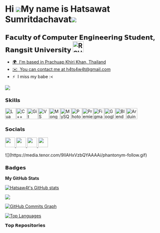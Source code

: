 Hi ![](https://media.tenor.com/2nzJPPcHjFoAAAAi/hello-hi.gif)My name is Hatsawat Sumritdachavat![](https://media.tenor.com/eIKd6FhIcAIAAAAi/minecraft-blaze.gif)
===============================================================================================================================================

𝗙𝗮𝗰𝘂𝗹𝘁𝘆 𝗼𝗳 𝗖𝗼𝗺𝗽𝘂𝘁𝗲𝗿 𝗘𝗻𝗴𝗶𝗻𝗲𝗲𝗿𝗶𝗻𝗴 𝗦𝘁𝘂𝗱𝗲𝗻𝘁, 𝗥𝗮𝗻𝗴𝘀𝗶𝘁 𝗨𝗻𝗶𝘃𝗲𝗿𝘀𝗶𝘁𝘆 <a href="https://rsu.ac.th/" target="_blank" rel="noreferrer"><img src="https://biip.rsu.ac.th/wp-content/uploads/2022/11/RSU_2010Crest.png" width="36" height="36" alt="RSU" /></a><a href="https://docs.microsoft.com/en-us/cpp/?view=msvc-170" target="_blank" rel="noreferrer">
---------------

* 🌍  I'm based in Prachuap Khiri Khan, Thailand
* ✉️  You can contact me at [h4ts4w4t@gmail.com](mailto:h4ts4w4t@gmail.com)
* ⚡  I miss my babe :<

<a href="https://www.github.com/Hatsaw4t" target="_blank" rel="noreferrer"><img
src="https://img.shields.io/github/followers/Hatsaw4t?logo=github&style=for-the-badge&color=facc15&labelColor=1c1917" /></a>

### 𝗦𝗸𝗶𝗹𝗹𝘀


<p align="left">
<a href="https://www.lua.org/start.html" target="_blank" rel="noreferrer"><img src="https://www.fugenx.com/wp-content/uploads/2021/06/Lua.png" width="36" height="36" alt="Lua" /></a><a href="https://docs.microsoft.com/en-us/cpp/?view=msvc-170" target="_blank" rel="noreferrer"><img src="https://raw.githubusercontent.com/danielcranney/readme-generator/main/public/icons/skills/cplusplus-colored.svg" width="36" height="36" alt="C++" /><a href="https://git-scm.com/" target="_blank" rel="noreferrer"><img src="https://raw.githubusercontent.com/danielcranney/readme-generator/main/public/icons/skills/git-colored.svg" width="36" height="36" alt="Git" /></a><a href="https://code.visualstudio.com/" target="_blank" rel="noreferrer"><img src="https://raw.githubusercontent.com/danielcranney/readme-generator/main/public/icons/skills/visualstudiocode.svg" width="36" height="36" alt="VS Code" /></a><a href="https://www.mongodb.com/" target="_blank" rel="noreferrer"><img src="https://raw.githubusercontent.com/danielcranney/readme-generator/main/public/icons/skills/mongodb-colored.svg" width="36" height="36" alt="MongoDB" /></a><a href="https://www.mysql.com/" target="_blank" rel="noreferrer"><img src="https://raw.githubusercontent.com/danielcranney/readme-generator/main/public/icons/skills/mysql-colored.svg" width="36" height="36" alt="MySQL" /></a><a href="https://www.adobe.com/uk/products/photoshop.html" target="_blank" rel="noreferrer"><img src="https://raw.githubusercontent.com/danielcranney/readme-generator/main/public/icons/skills/photoshop-colored.svg" width="36" height="36" alt="Photoshop" /></a><a href="https://www.adobe.com/uk/products/premiere.html" target="_blank" rel="noreferrer"><img src="https://raw.githubusercontent.com/danielcranney/readme-generator/main/public/icons/skills/premierepro-colored.svg" width="36" height="36" alt="Premiere Pro" /></a><a href="https://www.figma.com/" target="_blank" rel="noreferrer"><img src="https://raw.githubusercontent.com/danielcranney/readme-generator/main/public/icons/skills/figma-colored.svg" width="36" height="36" alt="Figma" /></a><a href="https://cloud.google.com/" target="_blank" rel="noreferrer"><img src="https://raw.githubusercontent.com/danielcranney/readme-generator/main/public/icons/skills/googlecloud-colored.svg" width="36" height="36" alt="Google Cloud" /></a><a href="https://www.blender.org/" target="_blank" rel="noreferrer"><img src="https://raw.githubusercontent.com/danielcranney/readme-generator/main/public/icons/skills/blender-colored.svg" width="36" height="36" alt="Blender" /></a><a href="https://store.arduino.cc/?gclid=Cj0KCQjw2eilBhCCARIsAG0Pf8uueBifykWcsSS4LPESeGQfxGVKJYnzV7bz471XfknQJy_1VINVWM8aAkLtEALw_wcB" target="_blank" rel="noreferrer"><img src="https://raw.githubusercontent.com/danielcranney/readme-generator/main/public/icons/skills/arduino-colored.svg" width="36" height="36" alt="Arduino" /></a>
</p>


### 𝗦𝗼𝗰𝗶𝗮𝗹𝘀

<p align="left"> <a href="https://discord.com/users/bxsz" target="_blank" rel="noreferrer"> <picture> <source media="(prefers-color-scheme: dark)" srcset="https://raw.githubusercontent.com/danielcranney/readme-generator/main/public/icons/socials/discord-dark.svg" /> <source media="(prefers-color-scheme: light)" srcset="https://raw.githubusercontent.com/danielcranney/readme-generator/main/public/icons/socials/discord.svg" /> <img src="https://raw.githubusercontent.com/danielcranney/readme-generator/main/public/icons/socials/discord.svg" width="32" height="32" /> </picture> </a> <a href="https://www.facebook.com/hatsawat.sumritdachawat/" target="_blank" rel="noreferrer"> <picture> <source media="(prefers-color-scheme: dark)" srcset="https://raw.githubusercontent.com/danielcranney/readme-generator/main/public/icons/socials/facebook-dark.svg" /> <source media="(prefers-color-scheme: light)" srcset="https://raw.githubusercontent.com/danielcranney/readme-generator/main/public/icons/socials/facebook.svg" /> <img src="https://raw.githubusercontent.com/danielcranney/readme-generator/main/public/icons/socials/facebook.svg" width="32" height="32" /> </picture> </a> <a href="https://www.github.com/Hatsaw4t" target="_blank" rel="noreferrer"> <picture> <source media="(prefers-color-scheme: dark)" srcset="https://raw.githubusercontent.com/danielcranney/readme-generator/main/public/icons/socials/github-dark.svg" /> <source media="(prefers-color-scheme: light)" srcset="https://raw.githubusercontent.com/danielcranney/readme-generator/main/public/icons/socials/github.svg" /> <img src="https://raw.githubusercontent.com/danielcranney/readme-generator/main/public/icons/socials/github.svg" width="32" height="32" /> </picture> </a> <a href="http://www.instagram.com/q_bos1y" target="_blank" rel="noreferrer"> <picture> <source media="(prefers-color-scheme: dark)" srcset="https://raw.githubusercontent.com/danielcranney/readme-generator/main/public/icons/socials/instagram-dark.svg" /> <source media="(prefers-color-scheme: light)" srcset="https://raw.githubusercontent.com/danielcranney/readme-generator/main/public/icons/socials/instagram.svg" /> <img src="https://raw.githubusercontent.com/danielcranney/readme-generator/main/public/icons/socials/instagram.svg" width="32" height="32" /> </picture> </a></p> ![](https://media.tenor.com/9lIAHxVzbQYAAAAi/phantonym-follow.gif)

### 𝗕𝗮𝗱𝗴𝗲𝘀

<b>My GitHub Stats</b>

<a href="http://www.github.com/Hatsaw4t"><img src="https://github-readme-stats.vercel.app/api?username=Hatsaw4t&show_icons=true&hide=stars,&count_private=true&title_color=6366f1&text_color=ffffff&icon_color=facc15&bg_color=1c1917&hide_border=true&show_icons=true" alt="Hatsaw4t's GitHub stats" /></a>

<a href="http://www.github.com/Hatsaw4t"><img src="https://github-readme-streak-stats.herokuapp.com/?user=Hatsaw4t&stroke=ffffff&background=1c1917&ring=6366f1&fire=6366f1&currStreakNum=ffffff&currStreakLabel=6366f1&sideNums=ffffff&sideLabels=ffffff&dates=ffffff&hide_border=true" /></a>

<a href="http://www.github.com/Hatsaw4t"><img src="https://github-readme-activity-graph.cyclic.app/graph?username=Hatsaw4t&bg_color=1c1917&color=ffffff&line=facc15&point=ffffff&area_color=1c1917&area=true&hide_border=true&custom_title=GitHub%20Commits%20Graph" alt="GitHub Commits Graph" /></a>

<a href="https://github.com/Hatsaw4t" align="left"><img src="https://github-readme-stats.vercel.app/api/top-langs/?username=Hatsaw4t&langs_count=10&title_color=6366f1&text_color=ffffff&icon_color=facc15&bg_color=1c1917&hide_border=true&locale=en&custom_title=Top%20%Languages" alt="Top Languages" /></a>

<b>𝗧𝗼𝗽 𝗥𝗲𝗽𝗼𝘀𝗶𝘁𝗼𝗿𝗶𝗲𝘀</b>

<div width="100%" align="center"></div><br /><br /><br /><br /><br /><br /><br />
